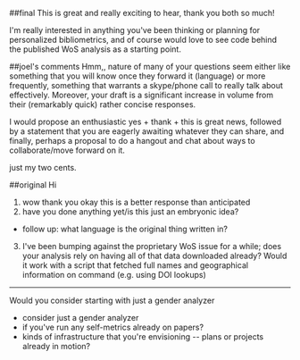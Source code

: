 ##final
This is great and really exciting to hear, thank you both so much!

I'm really interested in anything you've been thinking or planning for personalized bibliometrics, and of course would love to see code behind the published WoS analysis as a starting point.




##joel's comments
Hmm,, nature of many of your questions seem either like something that you will know once they forward it (language) or more frequently, something that warrants a skype/phone call to really talk about effectively. Moreover, your draft is a significant increase in volume from their (remarkably quick) rather concise responses.

I would propose an enthusiastic yes + thank + this is great news, followed by a statement that you are eagerly awaiting whatever they can share, and finally, perhaps a proposal to do a hangout and chat about ways to collaborate/move forward on it.

just my two cents.

##original
Hi

 1. wow thank you okay this is a better response than anticipated
 2. have you done anything yet/is this just an embryonic idea?
  * follow up: what language is the original thing written in?  
 3. I've been bumping against the proprietary WoS issue for a while; does your analysis rely on having all of that data downloaded already? Would it work with a script that fetched full names and geographical information on command (e.g. using DOI lookups)


________________________________
Would you consider starting with just a gender analyzer
 * consider just a gender analyzer
 * if you've run any self-metrics already on papers?
 * kinds of infrastructure that you're envisioning -- plans or projects already in motion?
